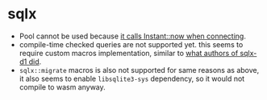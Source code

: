 # sqlx

- Pool cannot be used because [it calls Instant::now when connecting](https://github.com/launchbadge/sqlx/blob/91d26bad4d5e2b05fab1c86d0fbe11586d30f29d/sqlx-core/src/pool/options.rs#L542).
- compile-time checked queries are not supported yet. this seems to require custom macros implementation, similar to [what authors of sqlx-d1 did](https://github.com/ohkami-rs/sqlx-d1/tree/main/sqlx-d1-macros).
- `sqlx::migrate` macros is also not supported for same reasons as above, it also seems to enable `libsqlite3-sys` dependency, so it would not compile to wasm anyway.
